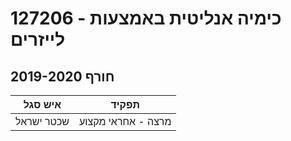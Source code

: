 # 127206 - כימיה אנליטית באמצעות לייזרים

## חורף 2019-2020

| איש סגל | תפקיד |
| ---- | ---- |
| שכטר ישראל | מרצה - אחראי מקצוע |


